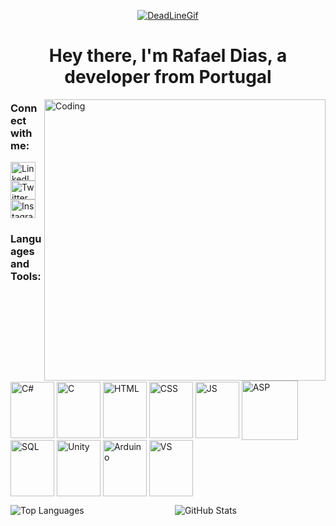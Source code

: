 <p align="center">
  <a href="https://github.com/PerkZz17">
    <img src="https://github.com/PerkZz17/PerkZz17/assets/66210711/daace173-0c2a-4996-9afe-79540941f644" alt="DeadLineGif">
  </a>
</p>

<h1 align="center">Hey there, I'm Rafael Dias, a developer from Portugal</h1>

<img align="right" alt="Coding" width="450" src="https://github.com/PerkZz17/PerkZz17/assets/66210711/2d557484-362c-4db9-beb6-64da6f0af89e">

<h3 align="left">Connect with me:</h3>
<p align="left">
  <a href="https://www.linkedin.com/in/rafael-dias-00a116224" target="blank"><img align="center" src="https://raw.githubusercontent.com/rahuldkjain/github-profile-readme-generator/master/src/images/icons/Social/linked-in-alt.svg" alt="LinkedIn" height="30" width="40" /></a>
  <a href="https://twitter.com/PerkZz19" target="blank"><img align="center" src="https://raw.githubusercontent.com/rahuldkjain/github-profile-readme-generator/master/src/images/icons/Social/twitter.svg" alt="Twitter" height="30" width="40" /></a>
  <a href="https://www.instagram.com/rafaeldias_17" target="blank"><img align="center" src="https://raw.githubusercontent.com/rahuldkjain/github-profile-readme-generator/master/src/images/icons/Social/instagram.svg" alt="Instagram" height="30" width="40" /></a>
</p>

<h3 align="left">Languages and Tools:</h3>
<p align="left">
  <img align="center" alt="C#" height="90" width="70" src="https://cdn.jsdelivr.net/gh/devicons/devicon/icons/csharp/csharp-original.svg" />
  <img align="center" alt="C" height="90" width="70" src="https://cdn.jsdelivr.net/gh/devicons/devicon/icons/c/c-original.svg" />
  <img align="center" alt="HTML" height="90" width="70" src="https://cdn.jsdelivr.net/gh/devicons/devicon/icons/html5/html5-original.svg" />
  <img align="center" alt="CSS" height="90" width="70" src="https://cdn.jsdelivr.net/gh/devicons/devicon/icons/css3/css3-original.svg" />
  <img align="center" alt="JS" height="90" width="70" src="https://cdn.jsdelivr.net/gh/devicons/devicon/icons/javascript/javascript-original.svg" />
  <img align="center" alt="ASP" height="95" width="90" src="https://github.com/PerkZz17/PerkZz17/assets/66210711/c7ae1483-b5e6-42cc-9e50-51238a416240" />
  <img align="center" alt="SQL" height="90" width="70" src="https://cdn.jsdelivr.net/gh/devicons/devicon/icons/mysql/mysql-original-wordmark.svg" />
  <img align="center" alt="Unity" height="90" width="70" src="https://cdn.jsdelivr.net/gh/devicons/devicon/icons/unity/unity-original.svg" />
  <img align="center" alt="Arduino" height="90" width="70" src="https://cdn.jsdelivr.net/gh/devicons/devicon/icons/arduino/arduino-original.svg" />
  <img align="center" alt="VS" height="90" width="70" src="https://cdn.jsdelivr.net/gh/devicons/devicon/icons/visualstudio/visualstudio-plain.svg" />
</p>

<p align="left">
  <img align="left" src="https://github-readme-stats.vercel.app/api/top-langs?username=perkzz17&show_icons=true&locale=en&layout=compact&theme=tokyonight" alt="Top Languages" />
</p>
<p align="center">
  <img align="center" src="https://github-readme-stats.vercel.app/api?username=perkzz17&show_icons=true&locale=en&theme=tokyonight" alt="GitHub Stats" />
</p>
